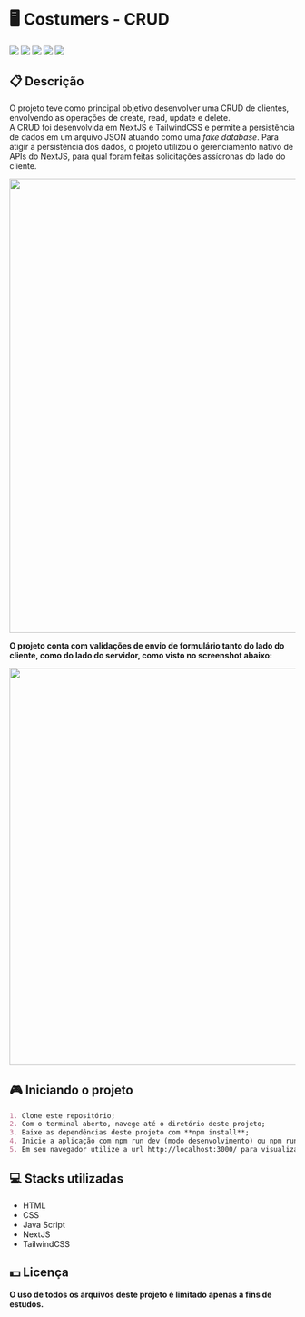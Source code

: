 <h1>🖥️ Costumers - CRUD</h1>
<div class="badges">
  <img src="https://img.shields.io/badge/html5-%23E34F26.svg?style=for-the-badge&logo=html5&logoColor=white">
  <img src="https://img.shields.io/badge/css3-%231572B6.svg?style=for-the-badge&logo=css3&logoColor=white">
  <img src="https://img.shields.io/badge/javascript-%23323330.svg?style=for-the-badge&logo=javascript&logoColor=%23F7DF1E">
  <img src="https://img.shields.io/badge/Next-black?style=for-the-badge&logo=next.js&logoColor=white">
  <img src="https://img.shields.io/badge/tailwindcss-%2338B2AC.svg?style=for-the-badge&logo=tailwind-css&logoColor=white">
</div>

<h2>📋 Descrição</h2>
<p>
    O projeto teve como principal objetivo desenvolver uma CRUD de clientes, envolvendo as operações de create, read, update e delete.
    <br>
    A CRUD foi desenvolvida em NextJS e TailwindCSS e permite a persistência de dados em um arquivo JSON atuando como uma <i>fake database</i>.
    Para atigir a persistência dos dados, o projeto utilizou o gerenciamento nativo de APIs do NextJS, para qual foram feitas solicitações assícronas do lado do cliente.
<p>
<div style="text-align: center">
    <img style="m" width="800px" src="https://user-images.githubusercontent.com/105606295/213928229-eb245c2f-00db-4300-b9af-816fca2904c3.png">
</div>

<p>
    <b>O projeto conta com validações de envio de formulário tanto do lado do cliente, como do lado do servidor, como visto no screenshot abaixo:</b>
</p>
<div style="text-align: center">
    <img
        width="700px"
        src="https://user-images.githubusercontent.com/105606295/214349812-7e702a4b-da0d-460b-88e5-7010215da051.png"
    />
</div>
<h2> 🎮 Iniciando o projeto</h2>

```md
1. Clone este repositório;
2. Com o terminal aberto, navege até o diretório deste projeto;
3. Baixe as dependências deste projeto com **npm install**;
4. Inicie a aplicação com npm run dev (modo desenvolvimento) ou npm run build (modo produção) seguido de npm start;
5. Em seu navegador utilize a url http://localhost:3000/ para visualizar o projeto.
```

<h2> 💻 Stacks utilizadas</h2>
<ul>
  <li>HTML</li>
  <li>CSS</li>
  <li>Java Script</li>
  <li>NextJS</li>
  <li>TailwindCSS</li>
</ul>

<h2> 💵 Licença</h2>
<p><b>O uso de todos os arquivos deste projeto é limitado apenas a fins de estudos.<b></p>
